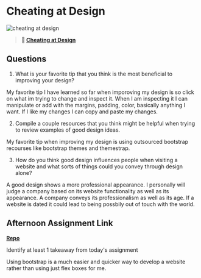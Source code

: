 # Cheating at Design

![cheating at design](https://bcw.blob.core.windows.net/public/img/courses/5247609446691139)

> **📖 [Cheating at Design](https://codeworksacademy.com/fs-student-guide/resources/wk1/04-Cheating-at-Design)**

## Questions

1. What is your favorite tip that you think is the most beneficial to improving your design?

My favorite tip I have learned so far when imporoving my design is so click on what im trying to change and inspect it.  When I am inspecting it I can manipulate or add with the margins, padding, color, basically anything I want.  If I like my changes I can copy and paste my changes.

2. Compile a couple resources that you think might be helpful when trying to review examples of good design ideas.

My favorite tip when improving my design is using outsourced bootstrap recourses like bootstrap themes and themestrap.

3. How do you think good design influences people when visiting a website and what sorts of things could you convey through design alone?

A good design shows a more professional appearance.  I personally will judge a company based on its website functionality as well as its appearance.  A company conveys its professionalism as well as its age.  If a website is dated it could lead to being possbily out of touch with the world. 

## Afternoon Assignment Link

**[Repo](https://github.com/tberry019/smileChallenge)**

Identify at least 1 takeaway from today's assignment

Using bootstrap is a much easier and quicker way to develop a website rather than using just flex boxes for me.
